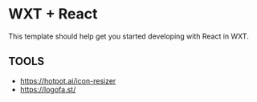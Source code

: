 # WXT + React

This template should help get you started developing with React in WXT.






## TOOLS

- https://hotpot.ai/icon-resizer   
- https://logofa.st/  